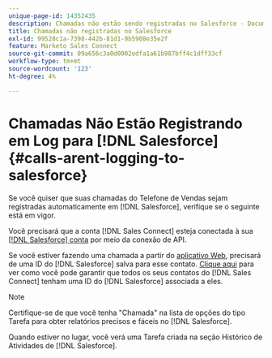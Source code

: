 ```yaml
---
unique-page-id: 14352435
description: Chamadas não estão sendo registradas no Salesforce - Documentação do Marketo - Documentação do produto
title: Chamadas não registradas no Salesforce
exl-id: 99528c1a-7398-442b-81d1-9b5908e35e2f
feature: Marketo Sales Connect
source-git-commit: 09a656c3a0d0002edfa1a61b987bff4c1dff33cf
workflow-type: tm+mt
source-wordcount: '123'
ht-degree: 4%

---
```


# Chamadas Não Estão Registrando em Log para [!DNL Salesforce] {#calls-arent-logging-to-salesforce}

Se você quiser que suas chamadas do Telefone de Vendas sejam registradas automaticamente em [!DNL Salesforce], verifique se o seguinte está em vigor.

Você precisará que a conta [!DNL Sales Connect] esteja conectada à sua [[!DNL Salesforce] conta](/help/marketo/product-docs/marketo-sales-connect/crm/salesforce-integration/connect-your-sales-connect-account-to-salesforce.md) por meio da conexão de API.

Se você estiver fazendo uma chamada a partir do [aplicativo Web](https://toutapp.com/login), precisará de uma ID do [!DNL Salesforce] salva para esse contato. [Clique aqui](/help/marketo/product-docs/marketo-sales-connect/crm/salesforce-customization/import-a-salesforce-id-into-sales-connect.md) para ver como você pode garantir que todos os seus contatos do [!DNL Sales Connect] tenham uma ID do [!DNL Salesforce] associada a eles.

>[!NOTE]
>
>Certifique-se de que você tenha &quot;Chamada&quot; na lista de opções do tipo Tarefa para obter relatórios precisos e fáceis no [!DNL Salesforce].

Quando estiver no lugar, você verá uma Tarefa criada na seção Histórico de Atividades de [!DNL Salesforce].

